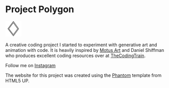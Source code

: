# Project Polygon
<img src="./assets/img/diamond.svg" width="50" height="50">

A creative coding project I started to experiment with generative art and animation with code. It is heavily inspired by [Motus Art](https://owenmcateer.github.io/Motus-Art/) and Daniel Shiffman who produces excellent coding resources over at [TheCodingTrain](https://thecodingtrain.com/).

Follow me on [Instagram](https://www.instagram.com/pr0jectpolygon/)

The website for this project was created using the [Phantom](https://html5up.net/phantom) template from HTML5 UP.